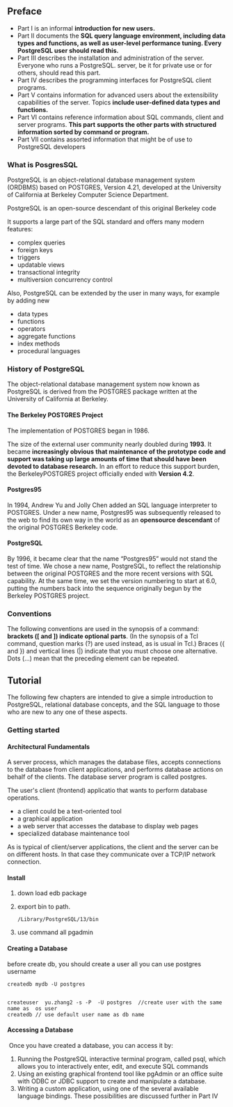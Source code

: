## Preface

- Part I is an informal **introduction for new users.**
-  Part II documents the **SQL query language environment, including data types and functions, as well as user-level performance tuning. Every PostgreSQL user should read this.**
- Part III describes the installation and administration of the server. Everyone who runs a PostgreSQL. server, be it for private use or for others, should read this part.
- Part IV describes the programming interfaces for PostgreSQL client programs.
- Part V contains information for advanced users about the extensibility capabilities of the server.
  Topics **include user-defined data types and functions.**
- Part VI contains reference information about SQL commands, client and server programs. **This part**
  **supports the other parts with structured information sorted by command or program.**
- Part VII contains assorted information that might be of use to PostgreSQL developers

### What is PosgresSQL

PostgreSQL is an object-relational database management system (ORDBMS) based on POSTGRES,
Version 4.21, developed at the University of California at Berkeley Computer Science Department.



PostgreSQL is an open-source descendant of this original Berkeley code

It supports a large part of the SQL standard and offers many modern features:

- complex queries
- foreign keys
- triggers
- updatable views
-  transactional integrity
-  multiversion concurrency control

Also, PostgreSQL can be extended by the user in many ways, for example by adding new

- data types
- functions
- operators
- aggregate functions
- index methods
- procedural languages

### History of PostgreSQL

The object-relational database management system now known as PostgreSQL is derived from the
POSTGRES package written at the University of California at Berkeley.

#### The Berkeley POSTGRES Project

The implementation of POSTGRES began in 1986.

The size of the external user community nearly doubled during **1993**. It became **increasingly obvious**
**that maintenance of the prototype code and support was taking up large amounts of time that should have been devoted to database research.** In an effort to reduce this support burden, the BerkeleyPOSTGRES project officially ended with **Version 4.2**.



#### Postgres95

In 1994, Andrew Yu and Jolly Chen added an SQL language interpreter to POSTGRES. Under a new
name, Postgres95 was subsequently released to the web to find its own way in the world as an **opensource descendant** of the original POSTGRES Berkeley code.



#### PostgreSQL

By 1996, it became clear that the name “Postgres95” would not stand the test of time. We chose a new
name, PostgreSQL, to reflect the relationship between the original POSTGRES and the more recent
versions with SQL capability. At the same time, we set the version numbering to start at 6.0, putting
the numbers back into the sequence originally begun by the Berkeley POSTGRES project.



### Conventions

The following conventions are used in the synopsis of a command: **brackets ([ and ]) indicate optional**
**parts**. (In the synopsis of a Tcl command, question marks (?) are used instead, as is usual in Tcl.)
Braces ({ and }) and vertical lines (|) indicate that you must choose one alternative. Dots (...) mean
that the preceding element can be repeated.



## Tutorial

The following few chapters are intended to give a simple introduction to PostgreSQL, relational database concepts, and the SQL language to those who are new to any one of these aspects.

### Getting started

#### Architectural Fundamentals

A server process, which manages the database files, accepts connections to the database from client
applications, and performs database actions on behalf of the clients. The database server program
is called postgres.

The user's client (frontend) applicatio that wants to perform database operations. 

- a client could be a text-oriented tool
- a graphical application
- a web server that accesses the database to display web pages
- specialized database maintenance tool

As is typical of client/server applications, the client and the server can be on different hosts. In that
case they communicate over a TCP/IP network connection.

#### Install

1. down load edb package

2. export bin to path. 

   ```
   /Library/PostgreSQL/13/bin
   ```

   

3. use command all pgadmin



#### Creating a Database



before create db, you should create a user all you can use postgres username

```
createdb mydb -U postgres


createuser  yu.zhang2 -s -P  -U postgres  //create user with the same name as  os user
createdb // use default user name as db name
```



#### Accessing a Database

​	Once you have created a database, you can access it by:

1. Running the PostgreSQL interactive terminal program, called psql, which allows you to
   interactively enter, edit, and execute SQL commands
2. Using an existing graphical frontend tool like pgAdmin or an office suite with ODBC or JDBC
   support to create and manipulate a database. 
3. Writing a custom application, using one of the several available language bindings. These
   possibilities are discussed further in Part IV

